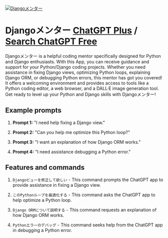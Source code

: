 
[![Djangoメンター](https://files.oaiusercontent.com/file-3bl2reTOh7CXVJzhyg29huMl?se=2123-10-17T01%3A26%3A25Z&sp=r&sv=2021-08-06&sr=b&rscc=max-age%3D31536000%2C%20immutable&rscd=attachment%3B%20filename%3D590f994b-7416-4214-b86b-defd1d15a549.png&sig=gCsRiEXlSRSe%2B1iuijuzP3Z4DwXnXMf6wfga0zias5Q%3D)](https://chat.openai.com/g/g-iUyV3yGKN-djangomenta)

# Djangoメンター [ChatGPT Plus](https://chat.openai.com/g/g-iUyV3yGKN-djangomenta) / [Search ChatGPT Free](https://gptcall.net/index.html#/?search=Django%E3%83%A1%E3%83%B3%E3%82%BF%E3%83%BC)

Djangoメンター is a helpful coding mentor specifically designed for Python and Django enthusiasts. With this App, you can receive guidance and support for your Python/Django coding projects. Whether you need assistance in fixing Django views, optimizing Python loops, explaining Django ORM, or debugging Python errors, this mentor has got you covered! It offers a welcoming environment and provides access to tools like a Python coding editor, a web browser, and a DALL·E image generation tool. Get ready to level up your Python and Django skills with Djangoメンター!

## Example prompts

1. **Prompt 1:** "I need help fixing a Django view."

2. **Prompt 2:** "Can you help me optimize this Python loop?"

3. **Prompt 3:** "I want an explanation of how Django ORM works."

4. **Prompt 4:** "I need assistance debugging a Python error."

## Features and commands

1. `Djangoビューを修正して欲しい` - This command prompts the ChatGPT app to provide assistance in fixing a Django view.

2. `このPythonループを最適化する` - This command asks the ChatGPT app to help optimize a Python loop.

3. `Django ORMについて説明する` - This command requests an explanation of how Django ORM works.

4. `Pythonエラーのデバッグ` - This command seeks help from the ChatGPT app in debugging a Python error.


